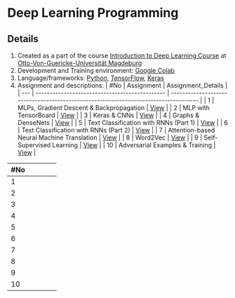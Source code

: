 # Deep Learning Programming 

## Details
1. Created as a part of the course [Introduction to Deep Learning Course](https://ovgu-ailab.github.io/idl2021/index.html) at [Otto-Von-Guericke-Universität Magdeburg](https://www.uni-magdeburg.de)
2. Development and Training environment: [Google Colab](https://colab.research.google.com/)
3. Language/frameworks: [Python](https://www.python.org), [TensorFlow](https://www.tensorflow.org/), [Keras](https://keras.io/)
4. Assignment and descriptions: 
| #No | Assignment                                     | Assignment_Details                                                                   |
| --- | ---------------------------------------------- | ------------------------------------------------------------------------------------ |
| 1   | MLPs, Gradient Descent & Backpropagation       | [View](https://ovgu-ailab.github.io/idl2021/ass1.html)                               |
| 2   | MLP with TensorBoard                           | [View](https://ovgu-ailab.github.io/idl2021/ass2.html)                               |
| 3   | Keras & CNNs                                   | [View](https://ovgu-ailab.github.io/idl2021/ass3.html)                               |
| 4   | Graphs & DenseNets                             | [View](https://ovgu-ailab.github.io/idl2021/ass4.html)                               |
| 5   | Text Classification with RNNs (Part 1)         | [View](https://ovgu-ailab.github.io/idl2021/ass5.html)                               |
| 6   | Text Classification with RNNs (Part 2)         | [View](https://ovgu-ailab.github.io/idl2021/ass6.html)                               |
| 7   | Attention-based Neural Machine Translation     | [View](https://ovgu-ailab.github.io/idl2021/ass7.html)                               |
| 8   | Word2Vec                                       | [View](https://ovgu-ailab.github.io/idl2021/ass8a.html)                              |
| 9   | Self-Supervised Learning                       | [View](https://ovgu-ailab.github.io/idl2021/ass9.html)                               |
| 10  | Adversarial Examples & Training                | [View](https://ovgu-ailab.github.io/idl2021/ass10.html)                              |



| #No|   |   |   |   |
|----|---|---|---|---|
|  1 |   |   |   |   |
|  2 |   |   |   |   |
|  3 |   |   |   |   |
|  4 |   |   |   |   |
|  5 |   |   |   |   |
|  6 |   |   |   |   |
|  7 |   |   |   |   |
|  8 |   |   |   |   |
|  9 |   |   |   |   |
| 10 |   |   |   |   |
